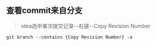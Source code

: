 ## 查看commit来自分支

> idea选中某次提交记录--右键--Copy Revision Number

```
git branch --contains {Copy Revision Number} -a
```
